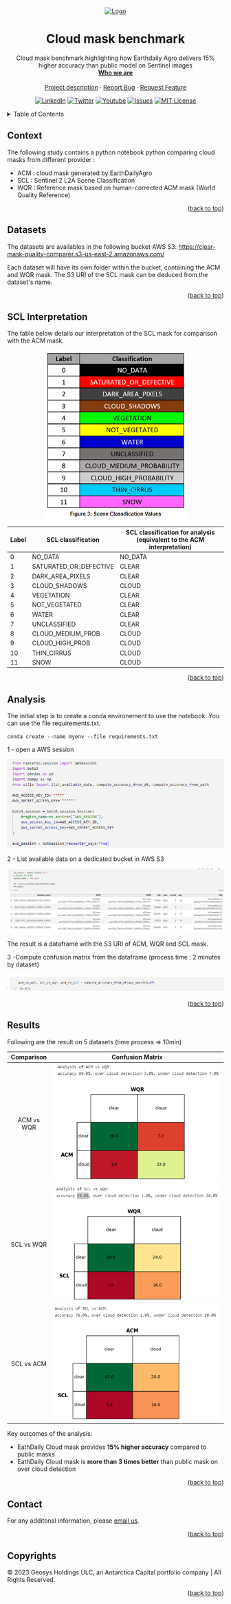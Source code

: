 <div id="top"></div>
<!-- PROJECT SHIELDS -->
<!--
*** See the bottom of this document for the declaration of the reference variables
*** https://www.markdownguide.org/basic-syntax/#reference-style-links
-->


<!-- PROJECT LOGO -->
<br />
<p align="center">
  <a href=https://github.com/GEOSYS/>
    <img src=https://earthdailyagro.com/wp-content/uploads/2022/01/Logo.svg alt="Logo" width="400" height="200">
  </a>

 <h1 align="center">Cloud mask benchmark</h3>

  <p align="center">
    Cloud mask benchmark highlighting how Earthdaily Agro delivers 15% higher accuracy than public model on Sentinel images
    <br />
    <a href=https://earthdailyagro.com/><strong>Who we are</strong></a>
    <br />
    <br />
    <a href=https://github.com/GEOSYS/Examples-and-showcases>Project description</a>
    ·
    <a href=https://github.com/GEOSYS/Examples-and-showcases/issues>Report Bug</a>
    ·
    <a href=https://github.com/GEOSYS/Examples-and-showcases/issues>Request Feature</a>
  </p>
</p>

<div align="center">
  
[![LinkedIn][linkedin-shield]][linkedin-url]
[![Twitter][twitter-shield]][twitter-url]
[![Youtube][youtube-shield]][youtube-url]
[![Issues][issues-shield]][issues-url]
[![MIT License][license-shield]][license-url]
  
</div>

<!--[![Stargazers][GitStars-shield]][GitStars-url]-->
<!--[![languages][NETcore-shield]][NETcore-url]-->
<!--[![Forks][forks-shield]][forks-url]-->
<!--[![Stargazers][stars-shield]][stars-url]-->
<!--[![CITest][CITest-shield]][CITest-url]-->
<!--[![languages][language-python-shiedl]][]-->

<!-- TABLE OF CONTENTS -->
<details close>
  <summary>Table of Contents</summary>
  <ol>
    <li><a href="#context">Context</a></li>
    <li><a href="#datasets">Datasets</a></li>
    <li><a href="#sclinterpretation">SCL Interpretation</a></li>
    <li><a href="analysis">Analysis</a></li>
    <li><a href="#results">Results</a></li>
    <li><a href="#contact">Contact</a></li>
    <li><a href="#copyrights">Copyrights</a></li>
  </ol>
</details>

<!-- CONTEXT -->
## Context

The following study contains a python  notebook python comparing cloud masks from different provider : 
- ACM : cloud mask generated by EarthDailyAgro
- SCL : Sentinel 2 L2A Scene Classification
- WQR : Reference mask based on human-corrected ACM mask (World Quality Reference)

<p align="right">(<a href="#top">back to top</a>)</p>

<!-- DATASETS -->
## Datasets
The datasets are availables in the following bucket AWS S3: https://clear-mask-quality-comparer.s3-us-east-2.amazonaws.com/

Each dataset will have its own folder within the bucket, containing the ACM and WQR mask. The S3 URI of the SCL mask can be deduced from the dataset's name.

<p align="right">(<a href="#top">back to top</a>)</p>

<!-- SCLINTERPREATION -->
## SCL Interpretation
The table below details our interpretation of the SCL mask for comparison with the ACM mask.
<p align="center">
  <img src="https://github.com/GEOSYS/Studies-and-Analysis/blob/main/Cloud-Mask-Performance/Images/SCLClasses.png?raw=true">
</p>

| Label | SCL   classification   |  SCL   classification for analysis (equivalent to the ACM interpretation) |
|-------|------------------------|---------------------------------------------------------------------------|
| 0     | NO_DATA                | NO_DATA                                                                   |
| 1     | SATURATED_OR_DEFECTIVE | CLEAR                                                                     |
| 2     | DARK_AREA_PIXELS       | CLEAR                                                                     |
| 3     | CLOUD_SHADOWS          | CLOUD                                                                     |
| 4     | VEGETATION             | CLEAR                                                                     |
| 5     | NOT_VEGETATED          | CLEAR                                                                     |
| 6     | WATER                  | CLEAR                                                                     |
| 7     | UNCLASSIFIED           | CLEAR                                                                     |
| 8     | CLOUD_MEDIUM_PROB      | CLOUD                                                                     |
| 9     | CLOUD_HIGH_PROB        | CLOUD                                                                     |
| 10    | THIN_CIRRUS            | CLOUD                                                                     |
| 11    | SNOW                   | CLOUD                                                                     |


<p align="right">(<a href="#top">back to top</a>)</p>

<!-- ANALYSIS -->
## Analysis

The initial step is to create a conda environement to use the notebook. You can use the file requirements.txt.
```
conda create --name myenv --file requirements.txt
```
 
1 - open a AWS session
<p align="center">
  <img src="https://github.com/GEOSYS/Studies-and-Analysis/blob/main/Cloud-Mask-Performance/Images/NoteBookCode.png?raw=true">
</p>

2 - List available data on a dedicated bucket in AWS S3
<p align="center">
  <img src="https://github.com/GEOSYS/Studies-and-Analysis/blob/main/Cloud-Mask-Performance/Images/assetlist.png?raw=true">
</p>
The result is a dataframe with the S3 URI of ACM, WQR and SCL mask.

3 -Compute confusion matrix from the dataframe (process time : 2 minutes by dataset)
<p align="center">
  <img src="https://github.com/GEOSYS/Studies-and-Analysis/blob/main/Cloud-Mask-Performance/Images/ComputeMatrix.png?raw=true">
</p>

<p align="right">(<a href="#top">back to top</a>)</p>

<!-- RESULTS -->
## Results

Following are the result on 5 datasets (time process => 10min)

| Comparison             |  Confusion Matrix |
:-------------------------:|:-------------------------:
ACM vs WQR | <img src="https://github.com/GEOSYS/Studies-and-Analysis/blob/main/Cloud-Mask-Performance/Images/ACMWQR.png?raw=true">
SCL vs WQR | <img src="https://github.com/GEOSYS/Studies-and-Analysis/blob/main/Cloud-Mask-Performance/Images/SCLWQR.png?raw=true">
SCL vs ACM|  <img src="https://github.com/GEOSYS/Studies-and-Analysis/blob/main/Cloud-Mask-Performance/Images/SCLACM.png?raw=true">

Key outcomes of the analysis:
- EathDaily Cloud mask provides **15% higher accuracy** compared to public masks
- EathDaily Cloud mask is **more than 3 times better** than public mask on over cloud detection 

<p align="right">(<a href="#top">back to top</a>)</p>

## Contact

For any additonal information, please [email us](mailto:sales@earthdailyagro.com).

<p align="right">(<a href="#top">back to top</a>)</p>


<!-- COPYRIGHTs -->
## Copyrights

© 2023 Geosys Holdings ULC, an Antarctica Capital portfolio company | All Rights Reserved.

<p align="right">(<a href="#top">back to top</a>)</p>

<!-- MARKDOWN LINKS & IMAGES -->
<!-- https://www.markdownguide.org/basic-syntax/#reference-style-links -->
<!-- List of available shields https://shields.io/category/license -->
<!-- List of available shields https://simpleicons.org/ -->
[contributors-shield]: https://img.shields.io/github/contributors/github_username/repo.svg?style=social
[NETcore-shield]: https://img.shields.io/badge/.NET%20Core-6.0-green
[NETcore-url]: https://github.com/dotnet/core
[contributors-url]: https://github.com/github_username/repo/graphs/contributors
[forks-shield]: https://img.shields.io/github/forks/github_username/repo.svg?style=plastic&logo=appveyor
[forks-url]: https://github.com/github_username/repo/network/members
[stars-shield]: https://img.shields.io/github/stars/qgis-plugin/repo.svg?style=plastic&logo=appveyor
[stars-url]: https://github.com/github_username/repo/stargazers
[issues-shield]: https://img.shields.io/github/issues/GEOSYS/qgis-plugin/repo.svg?style=social
[issues-url]: https://github.com/github_username/repo/issues
[license-shield]: https://img.shields.io/badge/License-MIT-yellow.svg
[license-url]: https://opensource.org/licenses/MIT
[linkedin-shield]: https://img.shields.io/badge/-LinkedIn-black.svg?style=social&logo=linkedin
[linkedin-url]: https://www.linkedin.com/company/earthdailyagro/mycompany/
[twitter-shield]: https://img.shields.io/twitter/follow/EarthDailyAgro?style=social
[twitter-url]: https://img.shields.io/twitter/follow/EarthDailyAgro?style=social
[youtube-shield]: https://img.shields.io/youtube/channel/views/UCy4X-hM2xRK3oyC_xYKSG_g?style=social
[youtube-url]: https://img.shields.io/youtube/channel/views/UCy4X-hM2xRK3oyC_xYKSG_g?style=social
[language-python-shiedl]: https://img.shields.io/badge/python-3.7-green?logo=python
[language-python-url]: https://pypi.org/ 
[GitStars-shield]: https://img.shields.io/github/stars/GEOSYS?style=social
[GitStars-url]: https://img.shields.io/github/stars/GEOSYS?style=social
[CITest-shield]: https://img.shields.io/github/workflow/status/GEOSYS/qgis-plugin/Continous%20Integration
[CITest-url]: https://img.shields.io/github/workflow/status/GEOSYS/qgis-plugin/Continous%20Integration


